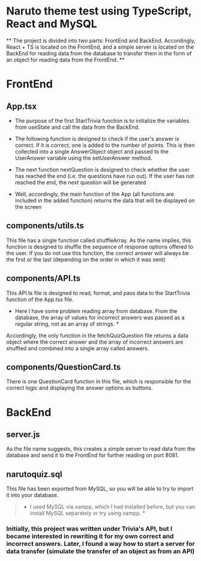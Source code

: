 # Naruto theme test using TypeScript, React and MySQL

** The project is divided into two parts: FrontEnd and BackEnd.
Accordingly, React + TS is located on the FrontEnd, and a simple server is located on the BackEnd for reading data from the database to transfer them in the form of an object for reading data from the FrontEnd. **

# FrontEnd

## App.tsx

- The purpose of the first StartTrivia function is to initialize the variables from useState and call the data from the BackEnd.

- The following function is designed to check if the user's answer is correct. If it is correct, one is added to the number of points. This is then collected into a single AnswerObject object and passed to the UserAnswer variable using the setUserAnswer method.

- The next function nextQuestion is designed to check whether the user has reached the end (i.e. the questions have run out). If the user has not reached the end, the next question will be generated

- Well, accordingly, the main function of the App (all functions are included in the added function) returns the data that will be displayed on the screen

## components/utils.ts

This file has a single function called shuffleArray. As the name implies, this function is designed to shuffle the sequence of response options offered to the user. If you do not use this function, the correct answer will always be the first or the last (depending on the order in which it was sent)

## components/API.ts

This API.ts file is designed to read, format, and pass data to the StartTrivia function of the App.tsx file.

* Here I have some problem reading array from database. From the database, the array of values for incorrect answers was passed as a regular string, not as an array of strings. *

Accordingly, the only function in the fetchQuizQuestion file returns a data object where the correct answer and the array of incorrect answers are shuffled and combined into a single array called answers.

## components/QuestionCard.ts

There is one QuestionCard function in this file, which is responsible for the correct logic and displaying the answer options as buttons.

# BackEnd

## server.js

As the file name suggests, this creates a simple server to read data from the database and send it to the FrontEnd for further reading on port 8081.

## narutoquiz.sql

This file has been exported from MySQL, so you will be able to try to import it into your database.

> * I used MySQL via xampp, which I had installed before, but you can install MySQL separately or try using xampp. *

### Initially, this project was written under Trivia's API, but I became interested in rewriting it for my own correct and incorrect answers. Later, I found a way how to start a server for data transfer (simulate the transfer of an object as from an API)
